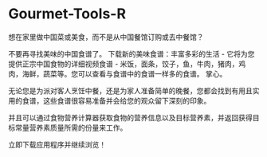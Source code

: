 # Gourmet-Tools-R
想在家里做中国菜或美食，而不是从中国餐馆订购或去中餐馆？

不要再寻找美味的中国食谱了。 下载新的美味食谱：丰富多彩的生活 - 它将为您提供正宗中国食物的详细视频食谱 - 米饭，面条，饺子，鱼，牛肉，猪肉，鸡肉，海鲜，蔬菜等。您可以查看与食谱中的食谱一样多的食谱。 掌心。

无论您是为派对客人烹饪中餐，还是为家人准备简单的晚餐，您都会找到有用且实用的食谱，这些食谱很容易准备并会给您的观众留下深刻的印象。

并且可以通过食物营养计算器获取食物的营养信息以及目标营养素，并返回获得目标常量营养素质量所需的份量来工作。

立即下载应用程序并继续浏览！
